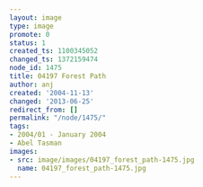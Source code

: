 ```yaml
---
layout: image
type: image
promote: 0
status: 1
created_ts: 1100345052
changed_ts: 1372159474
node_id: 1475
title: 04197 Forest Path
author: anj
created: '2004-11-13'
changed: '2013-06-25'
redirect_from: []
permalink: "/node/1475/"
tags:
- 2004/01 - January 2004
- Abel Tasman
images:
- src: image/images/04197_forest_path-1475.jpg
  name: 04197_forest_path-1475.jpg
---
```


